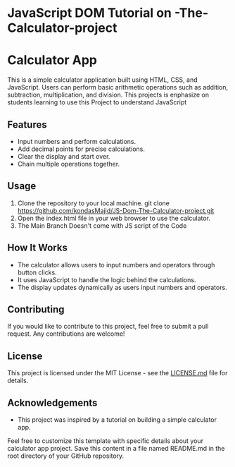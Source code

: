 # JavaScript DOM Tutorial on -The-Calculator-project 


# Calculator App 
 
This is a simple calculator application built using HTML, CSS, and JavaScript. Users can perform basic arithmetic operations such as addition, subtraction, multiplication, and division. 
This projects is enphasize on students learning to use this Project to understand JavaScript

## Features 
 
- Input numbers and perform calculations. 
- Add decimal points for precise calculations. 
- Clear the display and start over. 
- Chain multiple operations together. 
 
## Usage 
 
1. Clone the repository to your local machine.
git clone https://github.com/kondasMajid/JS-Dom-The-Calculator-project.git
2. Open the index.html file in your web browser to use the calculator. 
3. The Main Branch Doesn't come with JS script of the Code 

 
## How It Works 
 
- The calculator allows users to input numbers and operators through button clicks. 
- It uses JavaScript to handle the logic behind the calculations. 
- The display updates dynamically as users input numbers and operators. 
 
## Contributing 
 
If you would like to contribute to this project, feel free to submit a pull request. Any contributions are welcome! 
 
## License 
 
This project is licensed under the MIT License - see the [LICENSE.md](LICENSE.md) file for details. 
 
## Acknowledgements 
 
- This project was inspired by a tutorial on building a simple calculator app. 
 
Feel free to customize this template with specific details about your calculator app project. Save this content in a file named README.md in the root directory of your GitHub repository.